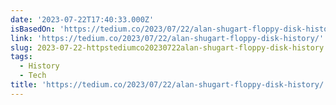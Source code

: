 ```yaml
---
date: '2023-07-22T17:40:33.000Z'
isBasedOn: 'https://tedium.co/2023/07/22/alan-shugart-floppy-disk-history/'
link: 'https://tedium.co/2023/07/22/alan-shugart-floppy-disk-history/'
slug: 2023-07-22-httpstediumco20230722alan-shugart-floppy-disk-history
tags:
  - History
  - Tech
title: 'https://tedium.co/2023/07/22/alan-shugart-floppy-disk-history/'
---
```


